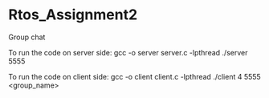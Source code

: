 # Rtos_Assignment2
Group chat

To run the code on server side: gcc -o server server.c -lpthread ./server 5555

To run the code on client side: gcc -o client client.c -lpthread ./client 4 5555 <group_name>
